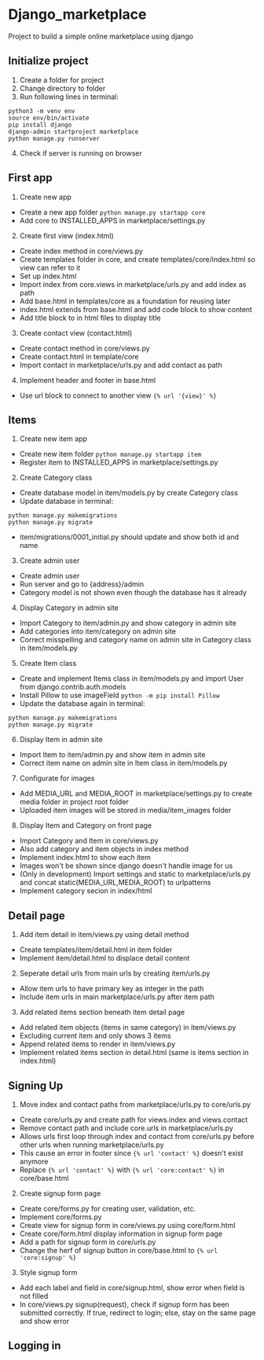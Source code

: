 # Django_marketplace
Project to build a simple online marketplace using django

## Initialize project
1. Create a folder for project
2. Change directory to folder
3. Run following lines in terminal:
```
python3 -m venv env
source env/bin/activate
pip install django
django-admin startproject marketplace
python manage.py runserver
```
4. Check if server is running on browser

## First app
1. Create new app
* Create a new app folder ```python manage.py startapp core```
* Add core to INSTALLED_APPS in marketplace/settings.py
2. Create first view (index.html)
* Create index method in core/views.py
* Create templates folder in core, and create templates/core/index.html so view can refer to it
* Set up index.html
* Import index from core.views in marketplace/urls.py and add index as path
* Add base.html in templates/core as a foundation for reusing later
* index.html extends from base.html and add code block to show content
* Add title block to in html files to display title
3. Create contact view (contact.html)
* Create contact method in core/views.py
* Create contact.html in template/core
* Import contact in marketplace/urls.py and add contact as path
4. Implement header and footer in base.html
* Use url block to connect to another view ```{% url '{view}' %}```

## Items
1. Create new item app
* Create new item folder ```python manage.py startapp item```
* Register item to INSTALLED_APPS in marketplace/settings.py
2. Create Category class
* Create database model in item/models.py by create Category class
* Update database in terminal:
```
python manage.py makemigrations
python manage.py migrate
```
* item/migrations/0001_initial.py should update and show both id and name
3. Create admin user
* Create admin user
* Run server and go to {address}/admin
* Category model is not shown even though the database has it already
4. Display Category in admin site
* Import Category to item/admin.py and show category in admin site
* Add categories into item/category on admin site
* Correct misspelling and category name on admin site in Category class in item/models.py
5. Create Item class
* Create and implement Items class in item/models.py and import User from django.contrib.auth.models
* Install Pillow to use imageField ```python -m pip install Pillow```
* Update the database again in terminal:
```
python manage.py makemigrations
python manage.py migrate
```
6. Display Item in admin site
* Import Item to item/admin.py and show item in admin site
* Correct item name on admin site in Item class in item/models.py
7. Configurate for images
* Add MEDIA_URL and MEDIA_ROOT in marketplace/settings.py to create media folder in project root folder
* Uploaded item images will be stored in media/item_images folder
8. Display Item and Category on front page
* Import Category and Item in core/views.py
* Also add category and item objects in index method
* Implement index.html to show each item
* Images won't be shown since django doesn't handle image for us
* (Only in development) Import settings and static to marketplace/urls.py and concat static(MEDIA_URL,MEDIA_ROOT) to urlpatterns
* Implement category secion in index/html

## Detail page
1. Add item detail in item/views.py using detail method
* Create templates/item/detail.html in item folder
* Implement item/detail.html to displace detail content
2. Seperate detail urls from main urls by creating item/urls.py
* Allow item urls to have primary key as integer in the path
* Include item urls in main marketplace/urls.py after item path
3. Add related items section beneath item detail page
* Add related item objects (items in same category) in item/views.py
* Excluding current item and only shows 3 items
* Append related items to render in item/views.py
* Implement related items section in detail.html (same is items section in index.html)

## Signing Up
1. Move index and contact paths from marketplace/urls.py to core/urls.py
* Create core/urls.py and create path for views.index and views.contact
* Remove contact path and include core.urls in marketplace/urls.py
* Allows urls first loop through index and contact from core/urls.py before other urls when running marketplace/urls.py
* This cause an error in footer since ```{% url 'contact' %}``` doesn't exist anymore
* Replace ```{% url 'contact' %}``` with ```{% url 'core:contact' %}``` in core/base.html
2. Create signup form page
* Create core/forms.py for creating user, validation, etc.
* Implement core/forms.py
* Create view for signup form in core/views.py using core/form.html
* Create core/form.html display information in signup form page
* Add a path for signup form in core/urls.py
* Change the herf of signup button in core/base.html to ```{% url 'core:signup' %}```
3. Style signup form
* Add each label and field in core/signup.html, show error when field is not filled
* In core/views.py signup(request), check if signup form has been submitted correctly. If true, redirect to login; else, stay on the same page and show error

## Logging in